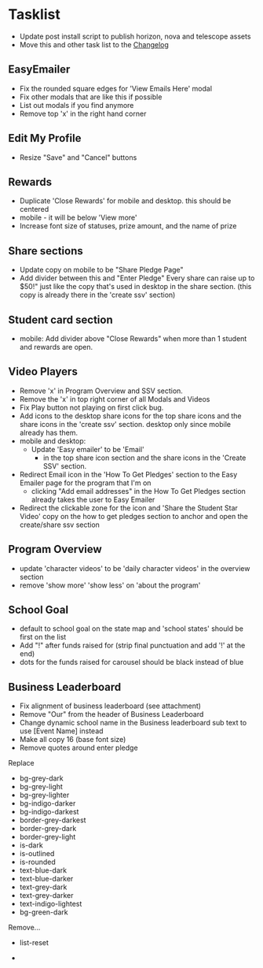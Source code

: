 # Tasklist


- Update post install script to publish horizon, nova and telescope assets
- Move this and other task list to the [Changelog]()

## EasyEmailer

- Fix the rounded square edges for 'View Emails Here' modal
- Fix other modals that are like this if possible
- List out modals if you find anymore
- Remove top 'x' in the right hand corner

## Edit My Profile

- Resize "Save" and "Cancel" buttons

## Rewards

- Duplicate 'Close Rewards' for mobile and desktop. this should be centered
- mobile - it will be below 'View more'
- Increase font size of statuses, prize amount, and the name of prize

## Share sections

- Update copy on mobile to be "Share Pledge Page"
- Add divider between this and "Enter Pledge"
Every share can raise up to $50!" just like the copy that's used in desktop in the share section. (this copy is already there in the 'create ssv' section)

## Student card section

- mobile: Add divider above "Close Rewards" when more than 1 student and rewards are open.

## Video Players

- Remove 'x' in Program Overview and SSV section.
- Remove the 'x' in top right corner of all Modals and Videos
- Fix Play button not playing on first click bug.
- Add icons to the desktop share icons for the top share icons and the share icons in the 'create ssv' section. desktop only since mobile already has them.
- mobile and desktop:
  - Update 'Easy emailer' to be 'Email'
    - in the top share icon section and the share icons in the 'Create SSV' section.
- Redirect Email icon in the 'How To Get Pledges' section to the Easy Emailer page for the program that I'm on
  - clicking "Add email addresses" in the How To Get Pledges section already takes the user to Easy Emailer
- Redirect the clickable zone for the icon and 'Share the Student Star Video' copy on the how to get pledges section to anchor and open the create/share ssv section

## Program Overview

- update 'character videos' to be 'daily character videos' in the overview section
- remove 'show more' 'show less' on 'about the program'

## School Goal

- default to school goal on the state map and 'school states' should be first on the list
- Add "!" after funds raised for (strip final punctuation and add '!' at the end)
- dots for the funds raised for carousel should be black instead of blue

## Business Leaderboard

- Fix alignment of business leaderboard (see attachment)
- Remove "Our" from the header of Business Leaderboard
- Change dynamic school name in the Business leaderboard sub text to use [Event Name] instead
- Make all copy 16 (base font size)
- Remove quotes around enter pledge

Replace

- bg-grey-dark
- bg-grey-light
- bg-grey-lighter
- bg-indigo-darker
- bg-indigo-darkest
- border-grey-darkest
- border-grey-dark
- border-grey-light
- is-dark
- is-outlined
- is-rounded
- text-blue-dark
- text-blue-darker
- text-grey-dark
- text-grey-darker
- text-indigo-lightest
- bg-green-dark

Remove...

- list-reset

-
